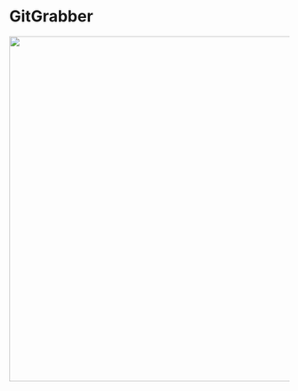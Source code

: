 # GitGrabber

<img width="620" src="https://github.com/user-attachments/assets/b22bbbda-8a02-4c16-a24d-649816d03017">

